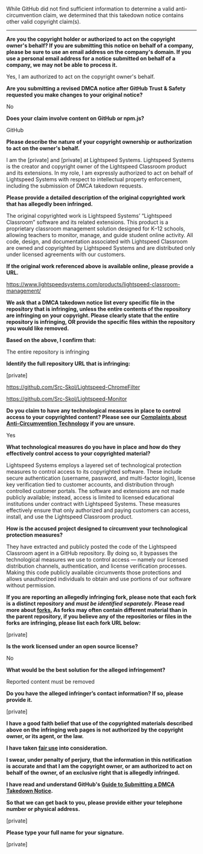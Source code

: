 While GitHub did not find sufficient information to determine a valid anti-circumvention claim, we determined that this takedown notice contains other valid copyright claim(s).

---

**Are you the copyright holder or authorized to act on the copyright owner's behalf? If you are submitting this notice on behalf of a company, please be sure to use an email address on the company's domain. If you use a personal email address for a notice submitted on behalf of a company, we may not be able to process it.**

Yes, I am authorized to act on the copyright owner's behalf.

**Are you submitting a revised DMCA notice after GitHub Trust & Safety requested you make changes to your original notice?**

No

**Does your claim involve content on GitHub or npm.js?**

GitHub

**Please describe the nature of your copyright ownership or authorization to act on the owner's behalf.**

I am the [private] and [private] at Lightspeed Systems. Lightspeed Systems is the creator and copyright owner of the Lightspeed Classroom product and its extensions. In my role, I am expressly authorized to act on behalf of Lightspeed Systems with respect to intellectual property enforcement, including the submission of DMCA takedown requests.

**Please provide a detailed description of the original copyrighted work that has allegedly been infringed.**

The original copyrighted work is Lightspeed Systems’ “Lightspeed Classroom” software and its related extensions. This product is a proprietary classroom management solution designed for K–12 schools, allowing teachers to monitor, manage, and guide student online activity. All code, design, and documentation associated with Lightspeed Classroom are owned and copyrighted by Lightspeed Systems and are distributed only under licensed agreements with our customers.

**If the original work referenced above is available online, please provide a URL.**

https://www.lightspeedsystems.com/products/lightspeed-classroom-management/

**We ask that a DMCA takedown notice list every specific file in the repository that is infringing, unless the entire contents of the repository are infringing on your copyright. Please clearly state that the entire repository is infringing, OR provide the specific files within the repository you would like removed.**

**Based on the above, I confirm that:**

The entire repository is infringing

**Identify the full repository URL that is infringing:**

[private]

https://github.com/Src-Skol/Lightspeed-ChromeFilter 

 

https://github.com/Src-Skol/Lightspeed-Monitor

 

**Do you claim to have any technological measures in place to control access to your copyrighted content? Please see our <a href="https://docs.github.com/articles/guide-to-submitting-a-dmca-takedown-notice#complaints-about-anti-circumvention-technology">Complaints about Anti-Circumvention Technology</a> if you are unsure.**

Yes

**What technological measures do you have in place and how do they effectively control access to your copyrighted material?**

Lightspeed Systems employs a layered set of technological protection measures to control access to its copyrighted software. These include secure authentication (username, password, and multi-factor login), license key verification tied to customer accounts, and distribution through controlled customer portals. The software and extensions are not made publicly available; instead, access is limited to licensed educational institutions under contract with Lightspeed Systems. These measures effectively ensure that only authorized and paying customers can access, install, and use the Lightspeed Classroom product.

**How is the accused project designed to circumvent your technological protection measures?**

They have extracted and publicly posted the code of the Lightspeed Classroom agent in a GitHub repository. By doing so, it bypasses the technological measures we use to control access — namely our licensed distribution channels, authentication, and license verification processes. Making this code publicly available circumvents those protections and allows unauthorized individuals to obtain and use portions of our software without permission.

**If you are reporting an allegedly infringing fork, please note that each fork is a distinct repository and <i>must be identified separately</i>. Please read more about <a href="https://docs.github.com/articles/dmca-takedown-policy#b-what-about-forks-or-whats-a-fork">forks.</a> As forks may often contain different material than in the parent repository, if you believe any of the repositories or files in the forks are infringing, please list each fork URL below:**

[private]

**Is the work licensed under an open source license?**

No

**What would be the best solution for the alleged infringement?**

Reported content must be removed

**Do you have the alleged infringer’s contact information? If so, please provide it.**

[private]

**I have a good faith belief that use of the copyrighted materials described above on the infringing web pages is not authorized by the copyright owner, or its agent, or the law.**

**I have taken <a href="https://www.lumendatabase.org/topics/22">fair use</a> into consideration.**

**I swear, under penalty of perjury, that the information in this notification is accurate and that I am the copyright owner, or am authorized to act on behalf of the owner, of an exclusive right that is allegedly infringed.**

**I have read and understand GitHub's <a href="https://docs.github.com/articles/guide-to-submitting-a-dmca-takedown-notice/">Guide to Submitting a DMCA Takedown Notice</a>.**

**So that we can get back to you, please provide either your telephone number or physical address.**

[private]

**Please type your full name for your signature.**

[private]
